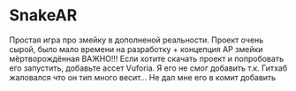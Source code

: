 # SnakeAR
 Простая игра про змейку в дополненой реальности. Проект очень сырой, было мало времени на разработку + концепция АР змейки мёртворождённая
 ВАЖНО!!!
 Если хотите скачать проект и попробовать его запустить, добавьте ассет Vuforia. Я его не смог добавить т.к. Гитхаб жаловался что он тип много весит... Не дал мне его в комит добавить

